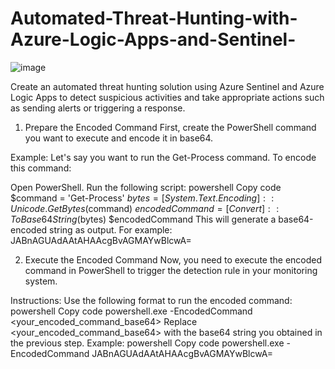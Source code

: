 # Automated-Threat-Hunting-with-Azure-Logic-Apps-and-Sentinel-

![image](https://github.com/user-attachments/assets/9353ecd1-5646-44a0-a036-acc854aeca23)


Create an automated threat hunting solution using Azure Sentinel and Azure Logic Apps to detect suspicious activities and take appropriate actions such as sending alerts or triggering a response.


1. Prepare the Encoded Command
First, create the PowerShell command you want to execute and encode it in base64.

Example:
Let's say you want to run the Get-Process command. To encode this command:

Open PowerShell.
Run the following script:
powershell
Copy code
$command = 'Get-Process'
$bytes = [System.Text.Encoding]::Unicode.GetBytes($command)
$encodedCommand = [Convert]::ToBase64String($bytes)
$encodedCommand
This will generate a base64-encoded string as output. For example:
JABnAGUAdAAtAHAAcgBvAGMAYwBlcwA=

2. Execute the Encoded Command
Now, you need to execute the encoded command in PowerShell to trigger the detection rule in your monitoring system.

Instructions:
Use the following format to run the encoded command:
powershell
Copy code
powershell.exe -EncodedCommand <your_encoded_command_base64>
Replace <your_encoded_command_base64> with the base64 string you obtained in the previous step.
Example:
powershell
Copy code
powershell.exe -EncodedCommand JABnAGUAdAAtAHAAcgBvAGMAYwBlcwA=
